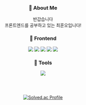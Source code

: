 <h3 align="center"> 🙋 About Me </h3>
<div align="center" >
<div> 반갑습니다 <br/>
프론트엔드를 공부하고 있는 최훈오입니다!</div>

<div align=center>
</div>
<h3 align="center"> 👊 Frontend</h3>
<div align="center">
  <img
    src="https://img.shields.io/badge/HTML-E34F26?style=flat&logo=HTML5&logoColor=white"
  />
  <img
    src="https://img.shields.io/badge/CSS3-1572B6?style=flat&logo=CSS3&logoColor=white"
  />
      <img
    src="https://img.shields.io/badge/Sass-CC6699?style=flat&logo=Sass&logoColor=white"
  />
  <img
    src="https://img.shields.io/badge/JavaScript-F7DF1E?style=flat&logo=JavaScript&logoColor=white"
  />
    <img
    src="https://img.shields.io/badge/REACT-61DAFB?style=flat&logo=REACT&logoColor=white"
  />

</div>

<h3 align="center"> 🌌 Tools</h3>
<div align="center">

<img 
  src="https://img.shields.io/badge/Visual Studio Code-007ACC?style=for-the-badge&logo=Visual Studio Code&logoColor=white"
  />

  <br/>
  <br/>

[![Solved.ac Profile](http://mazassumnida.wtf/api/v2/generate_badge?boj=gnsdh8616)](https://solved.ac/gnsdh8616/)

</div>

<br>
<br>
